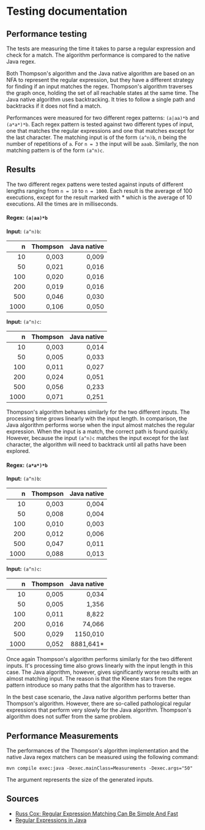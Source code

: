 # Testing documentation

## Performance testing

The tests are measuring the time it takes to parse a regular expression and check for a match. The algorithm
performance is compared to the native Java regex. 

Both Thompson's algorithm and the Java native algorithm are based on an NFA to represent the regular expression, but
they have a different strategy for finding if an input matches the regex. Thompson's algorithm traverses the graph once,
holding the set of all reachable states at the same time. The Java native algorithm uses backtracking. It tries to follow
a single path and backtracks if it does not find a match.

Performances were measured for two different regex patterns: `(a|aa)*b` and `(a*a*)*b`.
Each regex pattern is tested against two different types of input, one that matches the regular expressions and one
that matches except for the last character.
The matching input is of the form `(a^n)b`, n being the number of repetitions of `a`. For `n = 3` the input will be `aaab`.
Similarly, the non matching pattern is of the form `(a^n)c`.

## Results

The two different regex pattens were tested against inputs of different lengths ranging from `n = 10` to `n = 1000`.
Each result is the average of 100 executions, except for the result marked with * which is the average of 10 executions.
All the times are in milliseconds.

#### Regex: `(a|aa)*b`

**Input:** `(a^n)b`:

|n| Thompson | Java native|
|---:|---:|---:|
| 10 | 0,003 | 0,009 | 
| 50 | 0,021 | 0,016 | 
| 100 | 0,020 | 0,016 |
| 200 | 0,019 | 0,016 |
| 500 | 0,046 | 0,030 |
| 1000 | 0,106 | 0,050 |

**Input:** `(a^n)c`:

|n| Thompson | Java native|
|---:|---:|---:|
| 10 | 0,003 | 0,014 | 
| 50 | 0,005 | 0,033 | 
| 100 | 0,011 | 0,027 |
| 200 | 0,024 | 0,051 |
| 500 | 0,056 | 0,233 |
| 1000 | 0,071 | 0,251 |


Thompson's algorithm behaves similarly for the two different inputs. The processing time grows linearly with the input
length. In comparison, the Java algorithm performs worse when the input almost matches the regular expression. When the
input is a match, the correct path is found quickly. However, because the input `(a^n)c` matches the input except for the
last character, the algorithm will need to backtrack until all paths have been explored.


#### Regex: `(a*a*)*b`

**Input:** `(a^n)b`:

|n| Thompson | Java native|
|---:|---:|---:|
| 10 | 0,003 | 0,004 | 
| 50 | 0,008 | 0,004 | 
| 100 | 0,010 | 0,003 |
| 200 | 0,012 | 0,006 |
| 500 | 0,047 | 0,011 |
| 1000 | 0,088 | 0,013 |

**Input:** `(a^n)c`:

|n| Thompson | Java native|
|---:|---:|---:|
| 10 | 0,005 | 0,034 |
| 50 | 0,005 | 1,356 |
| 100 | 0,011 | 8,822 | 
| 200 | 0,016 | 74,066 |
| 500 | 0,029 | 1150,010 |
| 1000 | 0,052 | 8881,641* |

Once again Thompson's algorithm performs similarly for the two different inputs. It's processing time also grows
linearly with the input length in this case. The Java algorithm, however, gives significantly worse results with an almost
matching input. The reason is that the Kleene stars from the regex pattern introduce so many paths that the algorithm
has to traverse.


In the best case scenario, the Java native algorithm performs better than Thompson's algorithm. However, there are so-called
pathological regular expressions that perform very slowly for the Java algorithm. Thompson's algorithm does not suffer from
the same problem.

## Performance Measurements

The performances of the Thompson's algorithm implementation and the native Java regex matchers can be measured
using the following command:

```
mvn compile exec:java -Dexec.mainClass=Measurements -Dexec.args="50"
```

The argument represents the size of the generated inputs.

## Sources
- [Russ Cox: Regular Expression Matching Can Be Simple And Fast](https://swtch.com/~rsc/regexp/regexp1.html)
- [Regular Expressions in Java](http://www.amygdalum.net/en/efficient-regular-expressions-java.html)